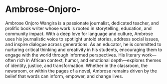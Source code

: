 # Ambrose-Onjoro-
Ambrose Onjoro Wangira is a passionate journalist, dedicated teacher, and prolific book writer whose work is rooted in storytelling, education, and community impact. With a deep love for language and culture, Ambrose uses his journalistic voice to spotlight untold stories, address social issues, and inspire dialogue across generations. As an educator, he is committed to nurturing critical thinking and creativity in his students, encouraging them to engage with the world through informed perspectives. His literary work—often rich in African context, humor, and emotional depth—explores themes of identity, justice, and transformation. Whether in the classroom, the newsroom, or within the pages of a novel, Ambrose remains driven by the belief that words can inform, empower, and change lives.

